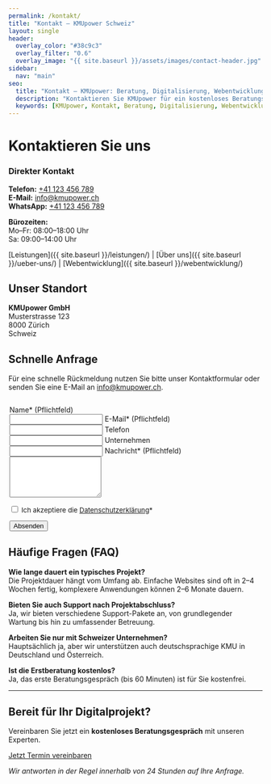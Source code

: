 ```yaml
---
permalink: /kontakt/
title: "Kontakt – KMUpower Schweiz"
layout: single
header:
  overlay_color: "#38c9c3"
  overlay_filter: "0.6"
  overlay_image: "{{ site.baseurl }}/assets/images/contact-header.jpg" # Corrected path
sidebar:
  nav: "main"
seo:
  title: "Kontakt – KMUpower: Beratung, Digitalisierung, Webentwicklung"
  description: "Kontaktieren Sie KMUpower für ein kostenloses Beratungsgespräch zu Digitalisierung, Webentwicklung und Automatisierung für KMU."
  keywords: [KMUpower, Kontakt, Beratung, Digitalisierung, Webentwicklung, Automatisierung, Schweiz]
---
```


# Kontaktieren Sie uns

<script type="application/ld+json">
{
  "@context": "https://schema.org",
  "@type": "Organization",
  "name": "KMUpower GmbH",
  "url": "https://kmupower.ch{{ site.baseurl }}/kontakt/",
  "logo": "{{ site.baseurl }}/assets/images/logo.png",
  "contactPoint": [{
    "@type": "ContactPoint",
    "telephone": "+41 123 456 789",
    "contactType": "customer service",
    "email": "info@kmupower.ch"
  }],
  "address": {
    "@type": "PostalAddress",
    "streetAddress": "Musterstrasse 123",
    "addressLocality": "Zürich",
    "postalCode": "8000",
    "addressCountry": "CH"
  }
}
</script>

<div class="contact-info">
  <h3>Direkter Kontakt</h3>
  <p><strong>Telefon:</strong> <a href="tel:+41123456789">+41 123 456 789</a><br>
  <strong>E-Mail:</strong> <a href="mailto:info@kmupower.ch">info@kmupower.ch</a><br>
  <strong>WhatsApp:</strong> <a href="https://wa.me/41123456789">+41 123 456 789</a></p>
  <p><strong>Bürozeiten:</strong><br>
  Mo–Fr: 08:00–18:00 Uhr<br>
  Sa: 09:00–14:00 Uhr</p>
</div>

[Leistungen]({{ site.baseurl }}/leistungen/) | [Über uns]({{ site.baseurl }}/ueber-uns/) | [Webentwicklung]({{ site.baseurl }}/webentwicklung/)

## Unser Standort

**KMUpower GmbH**<br>
Musterstrasse 123<br>
8000 Zürich<br>
Schweiz

## Schnelle Anfrage

Für eine schnelle Rückmeldung nutzen Sie bitte unser Kontaktformular oder senden Sie eine E-Mail an <a href="mailto:info@kmupower.ch">info@kmupower.ch</a>.

<form name="kontakt" method="POST" data-netlify="true" class="form--kontakt" aria-label="Kontaktformular" style="max-width:500px; margin:2em auto;">
  <label for="name">Name* <span class="sr-only">(Pflichtfeld)</span></label><br>
  <input type="text" id="name" name="name" required aria-required="true" aria-label="Name" class="form-control" />
  <label for="email">E-Mail* <span class="sr-only">(Pflichtfeld)</span></label><br>
  <input type="email" id="email" name="email" required aria-required="true" aria-label="E-Mail" class="form-control" />
  <label for="telefon">Telefon</label><br>
  <input type="text" id="telefon" name="telefon" aria-label="Telefon" class="form-control" />
  <label for="unternehmen">Unternehmen</label><br>
  <input type="text" id="unternehmen" name="unternehmen" aria-label="Unternehmen" class="form-control" />
  <label for="nachricht">Nachricht* <span class="sr-only">(Pflichtfeld)</span></label><br>
  <textarea id="nachricht" name="nachricht" rows="5" required aria-required="true" aria-label="Nachricht" class="form-control"></textarea>
  <div style="margin:1em 0; font-size:0.95em;">
    <input type="checkbox" id="datenschutz" name="datenschutz" required aria-required="true" />
    <label for="datenschutz">Ich akzeptiere die <a href="{{ site.baseurl }}/datenschutz/" target="_blank">Datenschutzerklärung</a>*</label>
  </div>
  <button type="submit" class="btn btn--primary btn--large">Absenden</button>
</form>

## Häufige Fragen (FAQ)

**Wie lange dauert ein typisches Projekt?**<br>
Die Projektdauer hängt vom Umfang ab. Einfache Websites sind oft in 2–4 Wochen fertig, komplexere Anwendungen können 2–6 Monate dauern.

**Bieten Sie auch Support nach Projektabschluss?**<br>
Ja, wir bieten verschiedene Support-Pakete an, von grundlegender Wartung bis hin zu umfassender Betreuung.

**Arbeiten Sie nur mit Schweizer Unternehmen?**<br>
Hauptsächlich ja, aber wir unterstützen auch deutschsprachige KMU in Deutschland und Österreich.

**Ist die Erstberatung kostenlos?**<br>
Ja, das erste Beratungsgespräch (bis 60 Minuten) ist für Sie kostenfrei.

---

<div class="cta-section">
  <h2>Bereit für Ihr Digitalprojekt?</h2>
  <p>Vereinbaren Sie jetzt ein <strong>kostenloses Beratungsgespräch</strong> mit unseren Experten.</p>
  <a href="{{ site.baseurl }}/kontakt/" class="btn btn--primary btn--large">Jetzt Termin vereinbaren</a>
</div>

*Wir antworten in der Regel innerhalb von 24 Stunden auf Ihre Anfrage.*
